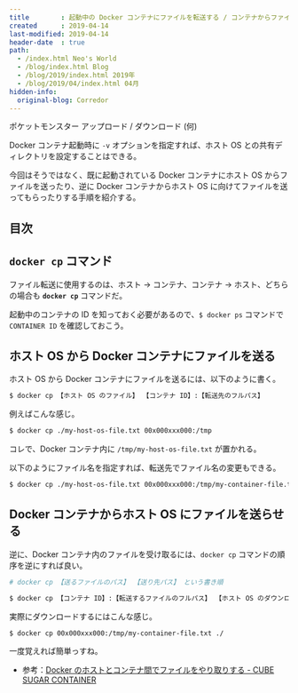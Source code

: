 ```yaml
---
title        : 起動中の Docker コンテナにファイルを転送する / コンテナからファイルをダウンロードする
created      : 2019-04-14
last-modified: 2019-04-14
header-date  : true
path:
  - /index.html Neo's World
  - /blog/index.html Blog
  - /blog/2019/index.html 2019年
  - /blog/2019/04/index.html 04月
hidden-info:
  original-blog: Corredor
---
```


ポケットモンスター アップロード / ダウンロード (何)

Docker コンテナ起動時に `-v` オプションを指定すれば、ホスト OS との共有ディレクトリを設定することはできる。

今回はそうではなく、既に起動されている Docker コンテナにホスト OS からファイルを送ったり、逆に Docker コンテナからホスト OS に向けてファイルを送ってもらったりする手順を紹介する。

## 目次

## `docker cp` コマンド

ファイル転送に使用するのは、ホスト → コンテナ、コンテナ → ホスト、どちらの場合も **`docker cp`** コマンドだ。

起動中のコンテナの ID を知っておく必要があるので、`$ docker ps` コマンドで `CONTAINER ID` を確認しておこう。

## ホスト OS から Docker コンテナにファイルを送る

ホスト OS から Docker コンテナにファイルを送るには、以下のように書く。

```bash
$ docker cp 【ホスト OS のファイル】 【コンテナ ID】:【転送先のフルパス】
```

例えばこんな感じ。

```bash
$ docker cp ./my-host-os-file.txt 00x000xxx000:/tmp
```

コレで、Docker コンテナ内に `/tmp/my-host-os-file.txt` が置かれる。

以下のようにファイル名を指定すれば、転送先でファイル名の変更もできる。

```bash
$ docker cp ./my-host-os-file.txt 00x000xxx000:/tmp/my-container-file.txt
```

## Docker コンテナからホスト OS にファイルを送らせる

逆に、Docker コンテナ内のファイルを受け取るには、`docker cp` コマンドの順序を逆にすれば良い。

```bash
# docker cp 【送るファイルのパス】 【送り先パス】 という書き順

$ docker cp 【コンテナ ID】:【転送するファイルのフルパス】 【ホスト OS のダウンロード先】
```

実際にダウンロードするにはこんな感じ。

```bash
$ docker cp 00x000xxx000:/tmp/my-container-file.txt ./
```

一度覚えれば簡単っすね。

- 参考：[Docker のホストとコンテナ間でファイルをやり取りする - CUBE SUGAR CONTAINER](https://blog.amedama.jp/entry/2018/01/30/221546)
